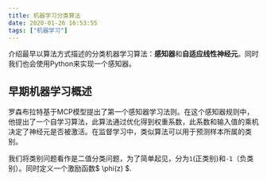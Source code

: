 ```yaml
---
title: 机器学习分类算法
date: 2020-01-26 16:53:55
tags: ["机器学习"]
---
```


介绍最早以算法方式描述的分类机器学习算法：**感知器**和**自适应线性神经元**。同时我们也会使用Python来实现一个感知器。



<!-- More -->



## 早期机器学习概述

罗森布拉特基于MCP模型提出了第一个感知器学习法则。在这个感知器规则中，他提出了一个自学习算法，此算法通过优化得到权重系数，此系数和输入值的乘机决定了神经元是否被激活。在监督学习中，类似算法可以用于预测样本所属的类别。

我们将类别问题看作是二值分类问题，为了简单起见，分为`1`(正类别)和`-1`（负类别）。同时定义一个激励函数$ \phi(z) $.